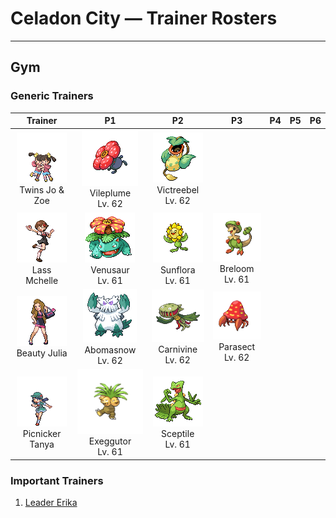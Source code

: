 # Celadon City — Trainer Rosters

---

## Gym


### Generic Trainers

| Trainer | P1 | P2 | P3 | P4 | P5 | P6 |
|:-------:|:--:|:--:|:--:|:--:|:--:|:--:|
| ![Twins Jo & Zoe](../../assets/trainers/twins.png "Twins Jo & Zoe")<br>Twins Jo & Zoe | ![Vileplume](../../assets/sprites/vileplume/front.gif "It has the world’s largest petals. With every step, the petals shake out heavy clouds of toxic pollen.")<br>Vileplume<br>Lv. 62 | ![Victreebel](../../assets/sprites/victreebel/front.gif "Acid that has dissolved many prey becomes sweeter, making it even more effective at attracting prey.")<br>Victreebel<br>Lv. 62 |
| ![Lass Mchelle](../../assets/trainers/lass.png "Lass Mchelle")<br>Lass Mchelle | ![Venusaur](../../assets/sprites/venusaur/front.gif "By spreading the broad petals of its flower and catching the sun’s rays, it fills its body with power.")<br>Venusaur<br>Lv. 61 | ![Sunflora](../../assets/sprites/sunflora/front.gif "It converts sunlight into energy. In the darkness after sunset, it closes its petals and becomes still.")<br>Sunflora<br>Lv. 61 | ![Breloom](../../assets/sprites/breloom/front.gif "It scatters poisonous spores and throws powerful punches while its foe is hampered by inhaled spores.")<br>Breloom<br>Lv. 61 |
| ![Beauty Julia](../../assets/trainers/beauty.png "Beauty Julia")<br>Beauty Julia | ![Abomasnow](../../assets/sprites/abomasnow/front.gif "It lives a quiet life on mountains that are perpetually covered in snow. It hides itself by whipping up blizzards.")<br>Abomasnow<br>Lv. 62 | ![Carnivine](../../assets/sprites/carnivine/front.gif "It walks around on its tentacles in search of a tree branch where it can dangle down and ambush prey.")<br>Carnivine<br>Lv. 62 | ![Parasect](../../assets/sprites/parasect/front.gif "It stays mostly in dark, damp places, the preference not of the bug, but of the big mushroom on its back.")<br>Parasect<br>Lv. 62 |
| ![Picnicker Tanya](../../assets/trainers/picnicker.png "Picnicker Tanya")<br>Picnicker Tanya | ![Exeggutor](../../assets/sprites/exeggutor/front.gif "Its three heads think independently. However, they are friendly and never appear to squabble.")<br>Exeggutor<br>Lv. 61 | ![Sceptile](../../assets/sprites/sceptile/front.gif "It agilely leaps about the jungle and uses the sharp leaves on its arms to strike its prey.")<br>Sceptile<br>Lv. 61 |


### Important Trainers

1. [Leader Erika](important_trainers.md#leader-erika)
